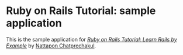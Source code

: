 # Ruby on Rails Tutorial: sample application

This is the sample application for
[*Ruby on Rails Tutorial: Learn Rails by Example*](http://railstutorial.org/)
by [Nattapon Chatprechakul](http://www.chatprechakul.info/).